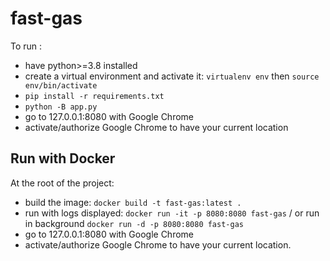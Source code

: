 # fast-gas  
To run :   
- have python>=3.8 installed    
- create a virtual environment and activate it: `virtualenv env` then `source env/bin/activate`     
- `pip install -r requirements.txt`     
- `python -B app.py`  
- go to 127.0.0.1:8080 with Google Chrome   
- activate/authorize Google Chrome to have your current location  

## Run with Docker
At the root of the project:   
- build the image: `docker build -t fast-gas:latest .`    
- run with logs displayed: `docker run -it -p 8080:8080 fast-gas` / or run in background `docker run -d -p 8080:8080 fast-gas`  
- go to 127.0.0.1:8080 with Google Chrome   
- activate/authorize Google Chrome to have your current location.  
